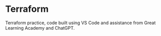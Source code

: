 # Terraform
Terraform practice, code built using VS Code and assistance from Great Learning Academy and ChatGPT.
